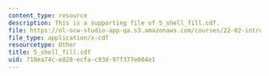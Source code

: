```yaml
---
content_type: resource
description: This is a supporting file of 5_shell_fill.cdf.
file: https://ol-ocw-studio-app-qa.s3.amazonaws.com/courses/22-02-introduction-to-applied-nuclear-physics-spring-2012/718ea74ce828ecfac93d97f377e004e1_5_shell_fill.cdf
file_type: application/x-cdf
resourcetype: Other
title: 5_shell_fill.cdf
uid: 718ea74c-e828-ecfa-c93d-97f377e004e1
---
```

